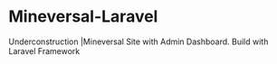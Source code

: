 # Mineversal-Laravel
Underconstruction |Mineversal Site with Admin Dashboard. Build with Laravel Framework
